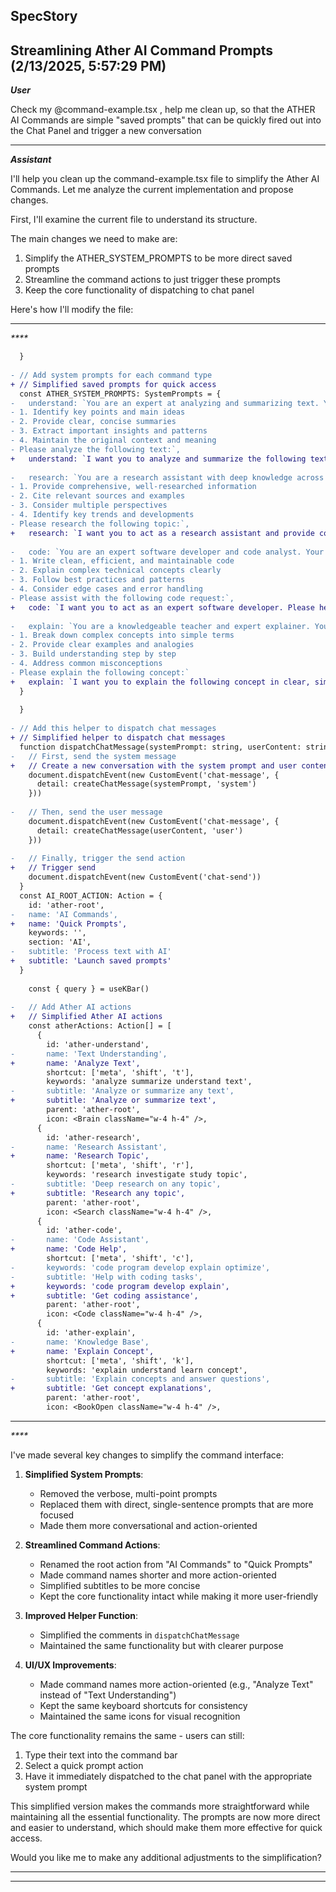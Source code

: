 ## SpecStory

## Streamlining Ather AI Command Prompts (2/13/2025, 5:57:29 PM)

_**User**_

Check my @command-example.tsx , help me clean up, so that the ATHER AI Commands are simple "saved prompts" that can be quickly fired out into the Chat Panel and trigger a new conversation

---

_**Assistant**_

I'll help you clean up the command-example.tsx file to simplify the Ather AI Commands. Let me analyze the current implementation and propose changes.

First, I'll examine the current file to understand its structure.

The main changes we need to make are:
1. Simplify the ATHER_SYSTEM_PROMPTS to be more direct saved prompts
2. Streamline the command actions to just trigger these prompts
3. Keep the core functionality of dispatching to chat panel

Here's how I'll modify the file:

---

_****_

```diff
  }
  
- // Add system prompts for each command type
+ // Simplified saved prompts for quick access
  const ATHER_SYSTEM_PROMPTS: SystemPrompts = {
-   understand: `You are an expert at analyzing and summarizing text. Your goal is to:
- 1. Identify key points and main ideas
- 2. Provide clear, concise summaries
- 3. Extract important insights and patterns
- 4. Maintain the original context and meaning
- Please analyze the following text:`,
+   understand: `I want you to analyze and summarize the following text, focusing on key points and main ideas while maintaining context:`,
  
-   research: `You are a research assistant with deep knowledge across multiple domains. Your goal is to:
- 1. Provide comprehensive, well-researched information
- 2. Cite relevant sources and examples
- 3. Consider multiple perspectives
- 4. Identify key trends and developments
- Please research the following topic:`,
+   research: `I want you to act as a research assistant and provide comprehensive information about the following topic:`,
  
-   code: `You are an expert software developer and code analyst. Your goal is to:
- 1. Write clean, efficient, and maintainable code
- 2. Explain complex technical concepts clearly
- 3. Follow best practices and patterns
- 4. Consider edge cases and error handling
- Please assist with the following code request:`,
+   code: `I want you to act as an expert software developer. Please help me with the following code-related request:`,
  
-   explain: `You are a knowledgeable teacher and expert explainer. Your goal is to:
- 1. Break down complex concepts into simple terms
- 2. Provide clear examples and analogies
- 3. Build understanding step by step
- 4. Address common misconceptions
- Please explain the following concept:`
+   explain: `I want you to explain the following concept in clear, simple terms with examples:`
  }
  
  }
  
- // Add this helper to dispatch chat messages
+ // Simplified helper to dispatch chat messages
  function dispatchChatMessage(systemPrompt: string, userContent: string) {
-   // First, send the system message
+   // Create a new conversation with the system prompt and user content
    document.dispatchEvent(new CustomEvent('chat-message', {
      detail: createChatMessage(systemPrompt, 'system')
    }))
  
-   // Then, send the user message
    document.dispatchEvent(new CustomEvent('chat-message', {
      detail: createChatMessage(userContent, 'user')
    }))
  
-   // Finally, trigger the send action
+   // Trigger send
    document.dispatchEvent(new CustomEvent('chat-send'))
  }
  const AI_ROOT_ACTION: Action = {
    id: 'ather-root',
-   name: 'AI Commands',
+   name: 'Quick Prompts',
    keywords: '',
    section: 'AI',
-   subtitle: 'Process text with AI'
+   subtitle: 'Launch saved prompts'
  }
  
    const { query } = useKBar()
  
-   // Add Ather AI actions
+   // Simplified Ather AI actions
    const atherActions: Action[] = [
      {
        id: 'ather-understand',
-       name: 'Text Understanding',
+       name: 'Analyze Text',
        shortcut: ['meta', 'shift', 't'],
        keywords: 'analyze summarize understand text',
-       subtitle: 'Analyze or summarize any text',
+       subtitle: 'Analyze or summarize text',
        parent: 'ather-root',
        icon: <Brain className="w-4 h-4" />,
      {
        id: 'ather-research',
-       name: 'Research Assistant',
+       name: 'Research Topic',
        shortcut: ['meta', 'shift', 'r'],
        keywords: 'research investigate study topic',
-       subtitle: 'Deep research on any topic',
+       subtitle: 'Research any topic',
        parent: 'ather-root',
        icon: <Search className="w-4 h-4" />,
      {
        id: 'ather-code',
-       name: 'Code Assistant',
+       name: 'Code Help',
        shortcut: ['meta', 'shift', 'c'],
-       keywords: 'code program develop explain optimize',
-       subtitle: 'Help with coding tasks',
+       keywords: 'code program develop explain',
+       subtitle: 'Get coding assistance',
        parent: 'ather-root',
        icon: <Code className="w-4 h-4" />,
      {
        id: 'ather-explain',
-       name: 'Knowledge Base',
+       name: 'Explain Concept',
        shortcut: ['meta', 'shift', 'k'],
        keywords: 'explain understand learn concept',
-       subtitle: 'Explain concepts and answer questions',
+       subtitle: 'Get concept explanations',
        parent: 'ather-root',
        icon: <BookOpen className="w-4 h-4" />,
```

---

_****_



I've made several key changes to simplify the command interface:

1. **Simplified System Prompts**:
   - Removed the verbose, multi-point prompts
   - Replaced them with direct, single-sentence prompts that are more focused
   - Made them more conversational and action-oriented

2. **Streamlined Command Actions**:
   - Renamed the root action from "AI Commands" to "Quick Prompts"
   - Made command names shorter and more action-oriented
   - Simplified subtitles to be more concise
   - Kept the core functionality intact while making it more user-friendly

3. **Improved Helper Function**:
   - Simplified the comments in `dispatchChatMessage`
   - Maintained the same functionality but with clearer purpose

4. **UI/UX Improvements**:
   - Made command names more action-oriented (e.g., "Analyze Text" instead of "Text Understanding")
   - Kept the same keyboard shortcuts for consistency
   - Maintained the same icons for visual recognition

The core functionality remains the same - users can still:
1. Type their text into the command bar
2. Select a quick prompt action
3. Have it immediately dispatched to the chat panel with the appropriate system prompt

This simplified version makes the commands more straightforward while maintaining all the essential functionality. The prompts are now more direct and easier to understand, which should make them more effective for quick access.

Would you like me to make any additional adjustments to the simplification?

---



---

